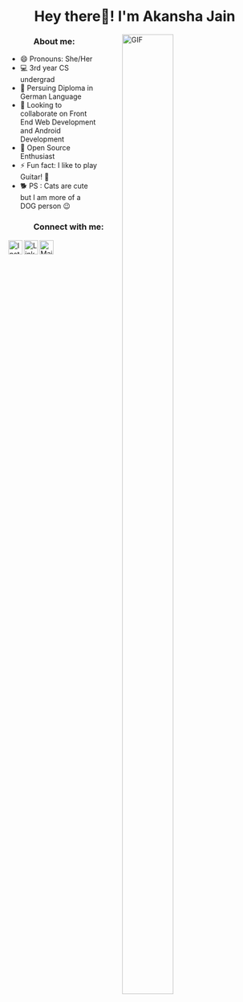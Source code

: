 <h1 align="center">Hey there👋! I'm Akansha Jain </h1>
<img align="right" alt="GIF" src="https://media.giphy.com/media/vzO0Vc8b2VBLi/giphy.gif?cid=790b761185acf68a17448f8c961ce7aeb953579021c560b9&rid=giphy.gif&ct=g" width="45%" height="70%" style="margin:0 50px;"> 

<!--### Hi there 👋
### 😄 Pronouns: -->
<h3 style="left: 50px; position:relative;">About me:</h3>

- 😄 Pronouns: She/Her
- 💻 3rd year CS undergrad
- 📖 Persuing Diploma in German Language
- 🤝 Looking to collaborate on Front End Web Development and Android Development
- 🤠 Open Source Enthusiast 
- ⚡ Fun fact: I like to play Guitar! 🎸
- 🐕 PS : Cats are cute but I am more of a DOG person 😉

<h3 style="left: 50px; position:relative;">Connect with me:</h3> 

<a href="https://twitter.com/Akansha2001"><img align="left" title="Instagram - Akansha Jain" alt="Instagram" height="28px" src="https://img.icons8.com/fluency/48/000000/twitter.png"/></a>
<a href="https://www.linkedin.com/in/akansha-jain-2001/"><img align="left" title="LinkedIn - Akansha Jain" alt="LinkedIn" height="28px" src="https://image.flaticon.com/icons/png/512/174/174857.png" /></a>
<a href="mailto:jakansha2001@gmail.com"><img align="left" title="Mail - Akansha Jain" alt="Mail" height="28px" src="https://image.flaticon.com/icons/png/512/281/281769.png" /></a>

<br>

<!--
**jakansha2001/jakansha2001** is a ✨ _special_ ✨ repository because its `README.md` (this file) appears on your GitHub profile.

Here are some ideas to get you started:

- 🔭 I’m currently working on ...
- 🌱 I’m currently learning ...
- 👯 I’m looking to collaborate on ...
- 🤔 I’m looking for help with ...
- 💬 Ask me about ...
- 📫 How to reach me: ...
- 😄 Pronouns: ...
- ⚡ Fun fact: ...
-->
